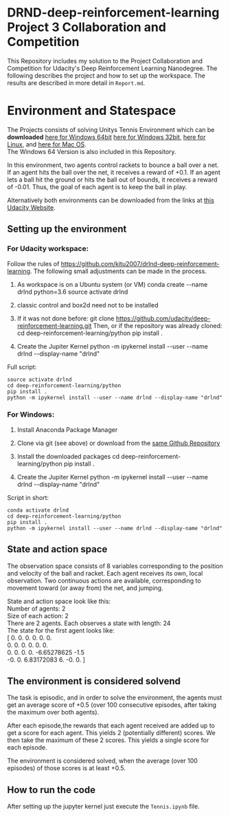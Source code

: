 # DRND-deep-reinforcement-learning Project 3 Collaboration and Competition
This Repository includes my solution to the Project Collaboration and Competition for Udacity's Deep Reinforcement Learning Nanodegree.
The following describes the project and how to set up the workspace. The results are described in more detail in `Report.md`.

# Environment and Statespace
The Projects consists of solving Unitys Tennis Environment which can be <b>downloaded</b>
[here for Windows 64bit](https://s3-us-west-1.amazonaws.com/udacity-drlnd/P3/Tennis/Tennis_Windows_x86_64.zip)
[here for Windows 32bit](https://s3-us-west-1.amazonaws.com/udacity-drlnd/P3/Tennis/Tennis_Windows_x86.zip),
[here for Linux](https://s3-us-west-1.amazonaws.com/udacity-drlnd/P3/Tennis/Tennis_Linux.zip), 
and [here for Mac OS](https://s3-us-west-1.amazonaws.com/udacity-drlnd/P3/Tennis/Tennis.app.zip).  
The Windows 64 Version is also included in this Repository.  

In this environment, two agents control rackets to bounce a ball over a net. If an agent hits the ball over the net, it receives a reward of +0.1. If an agent lets a ball hit the ground or hits the ball out of bounds, it receives a reward of -0.01. Thus, the goal of each agent is to keep the ball in play.

Alternatively both environments can be downloaded from the links at [this Udacity Website](https://classroom.udacity.com/nanodegrees/nd893/parts/abb587d8-60cc-4d3f-a628-8f0af120c94a/modules/d08bc8d7-fdfb-42a1-9fe4-62f5d8dcfff2/lessons/5da2debd-eae0-4a70-b21f-be1603870c27/concepts/dc754a0c-d5e1-4a04-98dc-b16bd1a93371).   

## Setting up the environment
### For Udacity workspace: 
Follow the rules of https://github.com/kitu2007/drlnd-deep-reinforcement-learning. 
The following small adjustments can be made in the process.

1. As workspace is on a Ubuntu system (or VM)
conda create --name drlnd python=3.6
source activate drlnd

2. classic control and box2d need not to be installed

3. If it was not done before: 
git clone https://github.com/udacity/deep-reinforcement-learning.git
Then, or if the repository was already cloned: 
cd deep-reinforcement-learning/python
pip install .

4. Create the Jupiter Kernel 
python -m ipykernel install --user --name drlnd --display-name "drlnd"


Full script:  
```conda create --name drlnd python=3.6  
source activate drlnd  
cd deep-reinforcement-learning/python  
pip install .  
python -m ipykernel install --user --name drlnd --display-name "drlnd"
```

### For Windows: 
1. Install Anaconda Package Manager 

2. Clone via git (see above) or download from the [same Github Repository](https://github.com/udacity/deep-reinforcement-learning.git)

3. Install the downloaded packages
cd deep-reinforcement-learning/python
pip install .

4. Create the Jupiter Kernel 
python -m ipykernel install --user --name drlnd --display-name "drlnd"

Script in short:  
```conda create --name drlnd python=3.6  
conda activate drlnd  
cd deep-reinforcement-learning/python  
pip install .  
python -m ipykernel install --user --name drlnd --display-name "drlnd"
```

## State and action space
The observation space consists of 8 variables corresponding to the position and velocity of the ball and racket. Each agent receives its own, local observation. Two continuous actions are available, corresponding to movement toward (or away from) the net, and jumping. 

State and action space look like this:  
Number of agents: 2  
Size of each action: 2  
There are 2 agents. Each observes a state with length: 24  
The state for the first agent looks like:  
[ 0.          0.          0.          0.          0.          0.  
  0.          0.          0.          0.          0.          0.  
  0.          0.          0.          0.         -6.65278625 -1.5  
 -0.          0.          6.83172083  6.         -0.          0.        ]  

## The environment is considered solvend 
The task is episodic, and in order to solve the environment, the agents must get an average score of +0.5 (over 100 consecutive episodes, after taking the maximum over both agents). 

After each episode,the rewards that each agent received are added up to get a score for each agent. This yields 2 (potentially different) scores. We then take the maximum of these 2 scores. This yields a single score for each episode.

The environment is considered solved, when the average (over 100 episodes) of those scores is at least +0.5.

## How to run the code
After setting up the jupyter kernel just execute the `Tennis.ipynb` file. 


